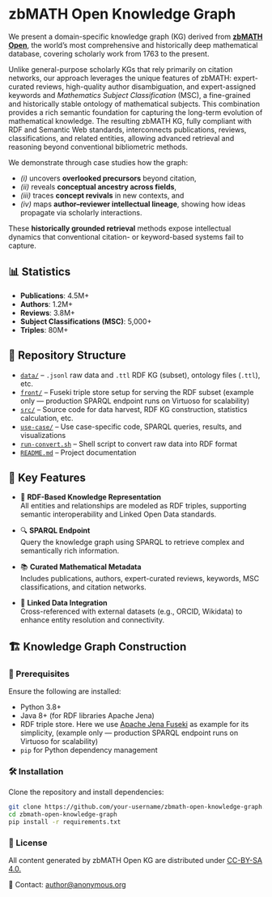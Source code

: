 # zbMATH Open Knowledge Graph

We present a domain-specific knowledge graph (KG) derived from [**zbMATH Open**](https://zbmath.org/), the world’s most comprehensive and historically deep mathematical database, covering scholarly work from 1763 to the present. 

Unlike general-purpose scholarly KGs that rely primarily on citation networks, our approach leverages the unique features of zbMATH: expert-curated reviews, high-quality author disambiguation, and expert-assigned keywords and *Mathematics Subject Classification* (MSC), a fine-grained and historically stable ontology of mathematical subjects. This combination provides a rich semantic foundation for capturing the long-term evolution of mathematical knowledge. The resulting zbMATH KG, fully compliant with RDF and Semantic Web standards, interconnects publications, reviews, classifications, and related entities, allowing advanced retrieval and reasoning beyond conventional bibliometric methods.

We demonstrate through case studies how the graph:
- *(i)* uncovers **overlooked precursors** beyond citation,
- *(ii)* reveals **conceptual ancestry across fields**,
- *(iii)* traces **concept revivals** in new contexts, and
- *(iv)* maps **author–reviewer intellectual lineage**, showing how ideas propagate via scholarly interactions.

These **historically grounded retrieval** methods expose intellectual dynamics that conventional citation- or keyword-based systems fail to capture.

## 📊 Statistics

- **Publications**: 4.5M+
- **Authors**: 1.2M+
- **Reviews**: 3.8M+
- **Subject Classifications (MSC)**: 5,000+
- **Triples**: 80M+

## 📁 Repository Structure

- [`data/`](./data) – `.jsonl` raw data and `.ttl` RDF KG (subset), ontology files (`.ttl`), etc.
- [`front/`](./front) – Fuseki triple store setup for serving the RDF subset (example only — production SPARQL endpoint runs on Virtuoso for scalability)
- [`src/`](./src) – Source code for data harvest, RDF KG construction, statistics calculation, etc.
- [`use-case/`](./use-case) – Use case-specific code, SPARQL queries, results, and visualizations
- [`run-convert.sh`](./run-convert.sh) – Shell script to convert raw data into RDF format
- [`README.md`](./README.md) – Project documentation


## 📌 Key Features

- 🧠 **RDF-Based Knowledge Representation**  
  All entities and relationships are modeled as RDF triples, supporting semantic interoperability and Linked Open Data standards.

- 🔍 **SPARQL Endpoint**  
  Query the knowledge graph using SPARQL to retrieve complex and semantically rich information.

- 📚 **Curated Mathematical Metadata**  
  Includes publications, authors, expert-curated reviews, keywords, MSC classifications, and citation networks.

- 🔄 **Linked Data Integration**  
  Cross-referenced with external datasets (e.g., ORCID, Wikidata) to enhance entity resolution and connectivity.

## 🏗️ Knowledge Graph Construction

### 🔧 Prerequisites

Ensure the following are installed:

- Python 3.8+
- Java 8+ (for RDF libraries Apache Jena)
- RDF triple store. Here we use [Apache Jena Fuseki](https://jena.apache.org/documentation/fuseki2/) as example for its simplicity, (example only — production SPARQL endpoint runs on Virtuoso for scalability)
- `pip` for Python dependency management

### 🛠️ Installation

Clone the repository and install dependencies:

```bash
git clone https://github.com/your-username/zbmath-open-knowledge-graph.git
cd zbmath-open-knowledge-graph
pip install -r requirements.txt
```

### 📜 License

All content generated by zbMATH Open KG are distributed under [CC-BY-SA 4.0.](https://creativecommons.org/licenses/by-sa/4.0/)

📧 Contact: author@anonymous.org
